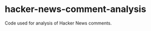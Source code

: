 hacker-news-comment-analysis
============================

Code used for analysis of Hacker News comments.
